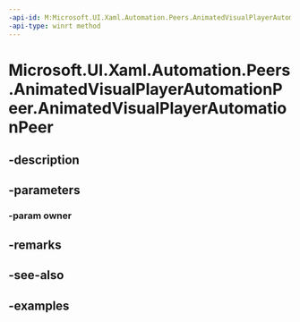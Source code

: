 ```yaml
---
-api-id: M:Microsoft.UI.Xaml.Automation.Peers.AnimatedVisualPlayerAutomationPeer.#ctor(Microsoft.UI.Xaml.Controls.AnimatedVisualPlayer)
-api-type: winrt method
---
```


<!-- Method syntax.
public AnimatedVisualPlayerAutomationPeer.AnimatedVisualPlayerAutomationPeer(AnimatedVisualPlayer owner)
-->

# Microsoft.UI.Xaml.Automation.Peers.AnimatedVisualPlayerAutomationPeer.AnimatedVisualPlayerAutomationPeer

## -description

## -parameters
### -param owner

## -remarks

## -see-also

## -examples

